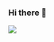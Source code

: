 ### Hi there 👋
<img src="https://api.visitorbadge.io/api/visitors?path=https%3A%2F%2Fgithub.com%2Farcangelofranco&label=--%20visitors&labelColor=%23697689&countColor=%23555555&style=flat-square&labelStyle=lower"/>
<!--
**arcangelofranco/arcangelofranco** is a ✨ _special_ ✨ repository because its `README.md` (this file) appears on your GitHub profile.

Here are some ideas to get you started:

- 🔭 I’m currently working on ...
- 🌱 I’m currently learning ...
- 👯 I’m looking to collaborate on ...
- 🤔 I’m looking for help with ...
- 💬 Ask me about ...
- 📫 How to reach me: ...
- 😄 Pronouns: ...
- ⚡ Fun fact: ...
-->
